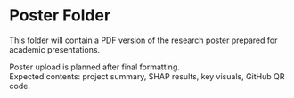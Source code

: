 # Poster Folder

This folder will contain a PDF version of the research poster prepared for academic presentations.

Poster upload is planned after final formatting.  
Expected contents: project summary, SHAP results, key visuals, GitHub QR code.
